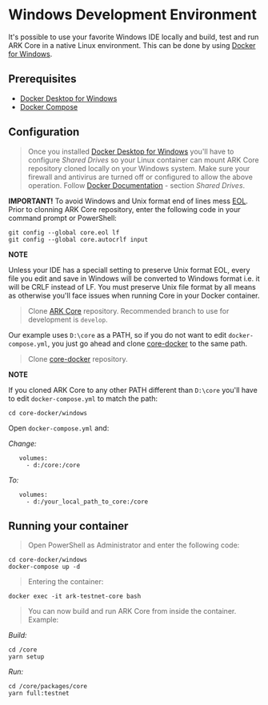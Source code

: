 # Windows Development Environment

It's possible to use your favorite Windows IDE locally and build, test and run ARK Core in a native Linux environment. This can be done by using [Docker for Windows](https://docs.docker.com/docker-for-windows/).

## Prerequisites

- [Docker Desktop for Windows](https://docs.docker.com/docker-for-windows/install)
- [Docker Compose](https://docs.docker.com/compose/install/)  

## Configuration

> Once you installed [Docker Desktop for Windows](https://docs.docker.com/docker-for-windows/install) you'll have to configure _Shared Drives_ so your Linux container can mount ARK Core repository cloned locally on your Windows system. 
Make sure your firewall and antivirus are turned off or configured to allow the above operation. Follow [Docker Documentation](https://docs.docker.com/docker-for-windows/) - section _Shared Drives_.

**IMPORTANT!**
To avoid Windows and Unix format end of lines mess [EOL](https://en.wikipedia.org/wiki/Newline). Prior to clonning ARK Core repository, enter the following code in your command prompt or PowerShell:

```
git config --global core.eol lf
git config --global core.autocrlf input
```

**NOTE**

Unless your IDE has a speciall setting to preserve Unix format EOL, every file you edit and save in Windows will be converted to Windows format i.e. it will be CRLF instead of LF. You must preserve Unix file format by all means as otherwise you'll face issues when running Core in your Docker container.

> Clone [ARK Core](https://github.com/ArkEcosystem/core.git) repository. Recommended branch to use for development is `develop`.

Our example uses `D:\core` as a PATH, so if you do not want to edit `docker-compose.yml`, you just go ahead and clone [core-docker](https://github.com/ArkEcosystem/core-docker.git) to the same path.

> Clone [core-docker](https://github.com/ArkEcosystem/core-docker.git) repository.

**NOTE** 

If you cloned ARK Core to any other PATH different than `D:\core` you'll have to edit `docker-compose.yml` to match the path:

```
cd core-docker/windows
```

Open `docker-compose.yml` and:

_Change:_

```
   volumes:
     - d:/core:/core
```
_To:_

```
   volumes:
     - d:/your_local_path_to_core:/core
```

## Running your container

> Open PowerShell as Administrator and enter the following code:

```
cd core-docker/windows
docker-compose up -d
```

> Entering the container:

```
docker exec -it ark-testnet-core bash
```

> You can now build and run ARK Core from inside the container. Example:

_Build:_

```
cd /core
yarn setup
```

_Run:_

```
cd /core/packages/core
yarn full:testnet
```
